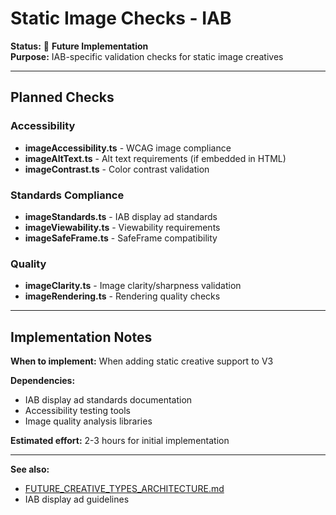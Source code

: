 # Static Image Checks - IAB

**Status:** 🔮 **Future Implementation**  
**Purpose:** IAB-specific validation checks for static image creatives

---

## Planned Checks

### Accessibility
- **imageAccessibility.ts** - WCAG image compliance
- **imageAltText.ts** - Alt text requirements (if embedded in HTML)
- **imageContrast.ts** - Color contrast validation

### Standards Compliance
- **imageStandards.ts** - IAB display ad standards
- **imageViewability.ts** - Viewability requirements
- **imageSafeFrame.ts** - SafeFrame compatibility

### Quality
- **imageClarity.ts** - Image clarity/sharpness validation
- **imageRendering.ts** - Rendering quality checks

---

## Implementation Notes

**When to implement:** When adding static creative support to V3

**Dependencies:**
- IAB display ad standards documentation
- Accessibility testing tools
- Image quality analysis libraries

**Estimated effort:** 2-3 hours for initial implementation

---

**See also:**
- [FUTURE_CREATIVE_TYPES_ARCHITECTURE.md](../../../../../docs/FUTURE_CREATIVE_TYPES_ARCHITECTURE.md)
- IAB display ad guidelines
